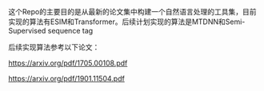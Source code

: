 这个Repo的主要目的是从最新的论文集中构建一个自然语言处理的工具集，目前实现的算法有ESIM和Transformer。后续计划实现的算法是MTDNN和Semi-Supervised sequence tag

后续实现算法参考以下论文：

https://arxiv.org/pdf/1705.00108.pdf

https://arxiv.org/pdf/1901.11504.pdf
